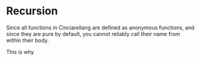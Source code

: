 # Recursion

Since all functions in Cinciarellang are defined as anonymous functions, and since they are pure by default, you cannot reliably call their name from within their body.

This is why 